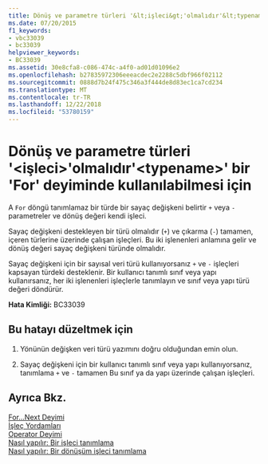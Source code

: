 ```yaml
---
title: Dönüş ve parametre türleri '&lt;işleci&gt;'olmalıdır'&lt;typename&gt;' bir 'For' deyiminde kullanılabilmesi için
ms.date: 07/20/2015
f1_keywords:
- vbc33039
- bc33039
helpviewer_keywords:
- BC33039
ms.assetid: 30e8cfa8-c086-474c-a4f0-ad01d01096e2
ms.openlocfilehash: b27835972306eeeacdec2e2288c5dbf966f02112
ms.sourcegitcommit: 0888d7b24f475c346a3f444de8d83ec1ca7cd234
ms.translationtype: MT
ms.contentlocale: tr-TR
ms.lasthandoff: 12/22/2018
ms.locfileid: "53780159"
---
```

# <a name="return-and-parameter-types-of-ltoperatorgt-must-be-lttypenamegt-to-be-used-in-a-for-statement"></a>Dönüş ve parametre türleri '&lt;işleci&gt;'olmalıdır'&lt;typename&gt;' bir 'For' deyiminde kullanılabilmesi için
A `For` döngü tanımlamaz bir türde bir sayaç değişkeni belirtir `+` veya `-` parametreler ve dönüş değeri kendi işleci.  
  
 Sayaç değişkeni destekleyen bir türü olmalıdır (`+`) ve çıkarma (`-`) tamamen, içeren türlerine üzerinde çalışan işleçleri. Bu iki işlenenleri anlamına gelir ve dönüş değeri sayaç değişkeni türünde olmalıdır.  
  
 Sayaç değişkeni için bir sayısal veri türü kullanıyorsanız `+` ve `-` işleçleri kapsayan türdeki desteklenir. Bir kullanıcı tanımlı sınıf veya yapı kullanırsanız, her iki işlenenleri işleçlerle tanımlayın ve sınıf veya yapı türü değeri döndürür.  
  
 **Hata Kimliği:** BC33039  
  
## <a name="to-correct-this-error"></a>Bu hatayı düzeltmek için  
  
1.  Yönünün değişken veri türü yazımını doğru olduğundan emin olun.  
  
2.  Sayaç değişkeni için bir kullanıcı tanımlı sınıf veya yapı kullanıyorsanız, tanımlama `+` ve `-` tamamen Bu sınıf ya da yapı üzerinde çalışan işleçleri.  
  
## <a name="see-also"></a>Ayrıca Bkz.  
 [For...Next Deyimi](../../visual-basic/language-reference/statements/for-next-statement.md)  
 [İşleç Yordamları](../../visual-basic/programming-guide/language-features/procedures/operator-procedures.md)  
 [Operator Deyimi](../../visual-basic/language-reference/statements/operator-statement.md)  
 [Nasıl yapılır: Bir işleci tanımlama](../../visual-basic/programming-guide/language-features/procedures/how-to-define-an-operator.md)  
 [Nasıl yapılır: Bir dönüşüm işleci tanımlama](../../visual-basic/programming-guide/language-features/procedures/how-to-define-a-conversion-operator.md)
